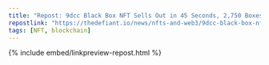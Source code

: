 ```yaml
---
title: "Repost: 9dcc Black Box NFT Sells Out in 45 Seconds, 2,750 Boxes Minted at 0.069 ETH Each, Includes 21 $OP and CryptoPunk Raffle - 'The Defiant'"
repostlink: "https://thedefiant.io/news/nfts-and-web3/9dcc-black-box-nft-sells-out-45-seconds-2750-boxes-minted-0-069-eth-includes-21-3f97d94c"
tags: [NFT, blockchain]
---
```


{% include embed/linkpreview-repost.html %}
